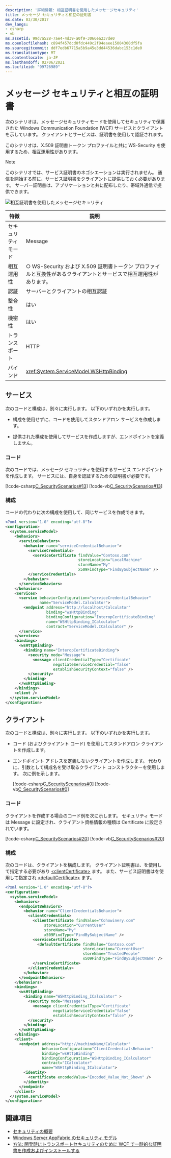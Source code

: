 ```yaml
---
description: '詳細情報: 相互証明書を使用したメッセージセキュリティ'
title: メッセージ セキュリティと相互の証明書
ms.date: 03/30/2017
dev_langs:
- csharp
- vb
ms.assetid: 99d7a528-7ae4-4d39-a0f9-3066ea237de0
ms.openlocfilehash: c894f457dcd0fdc449c2f94eaee15004300df5fa
ms.sourcegitcommit: ddf7edb67715a5b9a45e3dd44536dabc153c1de0
ms.translationtype: MT
ms.contentlocale: ja-JP
ms.lasthandoff: 02/06/2021
ms.locfileid: "99726989"
---
```

# <a name="message-security-with-mutual-certificates"></a>メッセージ セキュリティと相互の証明書

次のシナリオは、メッセージセキュリティモードを使用してセキュリティで保護された Windows Communication Foundation (WCF) サービスとクライアントを示しています。 クライアントとサービスは、証明書を使用して認証されます。  
  
 このシナリオは、X.509 証明書トークン プロファイルと共に WS-Security を使用するため、相互運用性があります。  
  
> [!NOTE]
> このシナリオでは、サービス証明書のネゴシエーションは実行されません。 通信を開始する前に、サービス証明書をクライアントに提供しておく必要があります。 サーバー証明書は、アプリケーションと共に配布したり、帯域外通信で提供できます。  
  
 ![相互証明書を使用したメッセージセキュリティ](media/f4157312-b17c-416c-a5ee-fa7b54db211b.gif "f4157312-b17c-416c-a5ee-fa7b54db211b")  
  
|特徴|説明|  
|--------------------|-----------------|  
|セキュリティ モード|Message|  
|相互運用性|○ WS-Security および X.509 証明書トークン プロファイルと互換性があるクライアントとサービスで相互運用性があります。|  
|認証|サーバーとクライアントの相互認証|  
|整合性|はい|  
|機密性|はい|  
|トランスポート|HTTP|  
|バインド|<xref:System.ServiceModel.WSHttpBinding>|  
  
## <a name="service"></a>サービス  

 次のコードと構成は、別々に実行します。 以下のいずれかを実行します。  
  
- 構成を使用せずに、コードを使用してスタンドアロン サービスを作成します。  
  
- 提供された構成を使用してサービスを作成しますが、エンドポイントを定義しません。  
  
### <a name="code"></a>コード  

 次のコードでは、メッセージ セキュリティを使用するサービス エンドポイントを作成します。 サービスには、自身を認証するための証明書が必要です。  
  
 [!code-csharp[C_SecurityScenarios#13](../../../../samples/snippets/csharp/VS_Snippets_CFX/c_securityscenarios/cs/source.cs#13)]
 [!code-vb[C_SecurityScenarios#13](../../../../samples/snippets/visualbasic/VS_Snippets_CFX/c_securityscenarios/vb/source.vb#13)]  
  
### <a name="configuration"></a>構成  

 コードの代わりに次の構成を使用して、同じサービスを作成できます。  
  
```xml  
<?xml version="1.0" encoding="utf-8"?>  
<configuration>  
  <system.serviceModel>  
    <behaviors>  
      <serviceBehaviors>  
        <behavior name="serviceCredentialBehavior">  
          <serviceCredentials>  
            <serviceCertificate findValue="Contoso.com"
                                storeLocation="LocalMachine"  
                                storeName="My"
                                x509FindType="FindBySubjectName" />  
          </serviceCredentials>  
        </behavior>  
      </serviceBehaviors>  
    </behaviors>  
    <services>  
      <service behaviorConfiguration="serviceCredentialBehavior"
               name="ServiceModel.Calculator">  
        <endpoint address="http://localhost/Calculator"
                  binding="wsHttpBinding"  
                  bindingConfiguration="InteropCertificateBinding"  
                  name="WSHttpBinding_ICalculator"  
                  contract="ServiceModel.ICalculator" />  
      </service>  
    </services>  
    <bindings>  
      <wsHttpBinding>  
        <binding name="InteropCertificateBinding">  
          <security mode="Message">  
            <message clientCredentialType="Certificate"  
                     negotiateServiceCredential="false"  
                     establishSecurityContext="false" />  
          </security>  
        </binding>  
      </wsHttpBinding>  
    </bindings>  
    <client />  
  </system.serviceModel>  
</configuration>  
```  
  
## <a name="client"></a>クライアント  

 次のコードと構成は、別々に実行します。 以下のいずれかを実行します。  
  
- コード (およびクライアント コード) を使用してスタンドアロン クライアントを作成します。  
  
- エンドポイント アドレスを定義しないクライアントを作成します。 代わりに、引数として構成名を受け取るクライアント コンストラクターを使用します。 次に例を示します。  
  
     [!code-csharp[C_SecurityScenarios#0](../../../../samples/snippets/csharp/VS_Snippets_CFX/c_securityscenarios/cs/source.cs#0)]
     [!code-vb[C_SecurityScenarios#0](../../../../samples/snippets/visualbasic/VS_Snippets_CFX/c_securityscenarios/vb/source.vb#0)]  
  
### <a name="code"></a>コード  

 クライアントを作成する場合のコード例を次に示します。 セキュリティ モードは Message に設定され、クライアント資格情報の種類は Certificate に設定されています。  
  
 [!code-csharp[C_SecurityScenarios#20](../../../../samples/snippets/csharp/VS_Snippets_CFX/c_securityscenarios/cs/source.cs#20)]
 [!code-vb[C_SecurityScenarios#20](../../../../samples/snippets/visualbasic/VS_Snippets_CFX/c_securityscenarios/vb/source.vb#20)]  
  
### <a name="configuration"></a>構成  

 次のコードは、クライアントを構成します。 クライアント証明書は、を使用して指定する必要があり [\<clientCertificate>](../../configure-apps/file-schema/wcf/clientcertificate-of-clientcredentials-element.md) ます。 また、サービス証明書はを使用して指定され [\<defaultCertificate>](../../configure-apps/file-schema/wcf/defaultcertificate-element.md) ます。  
  
```xml  
<?xml version="1.0" encoding="utf-8"?>  
<configuration>  
  <system.serviceModel>  
    <behaviors>  
      <endpointBehaviors>  
        <behavior name="ClientCredentialsBehavior">  
          <clientCredentials>  
            <clientCertificate findValue="Cohowinery.com"
                 storeLocation="CurrentUser"  
                 storeName="My"  
                 x509FindType="FindBySubjectName" />  
            <serviceCertificate>  
              <defaultCertificate findValue="Contoso.com"
                                  storeLocation="CurrentUser"  
                                  storeName="TrustedPeople"  
                                  x509FindType="FindBySubjectName" />  
            </serviceCertificate>  
          </clientCredentials>  
        </behavior>  
      </endpointBehaviors>  
    </behaviors>  
    <bindings>  
      <wsHttpBinding>  
        <binding name="WSHttpBinding_ICalculator" >  
          <security mode="Message">  
            <message clientCredentialType="Certificate"
                     negotiateServiceCredential="false"  
                     establishSecurityContext="false" />  
          </security>  
        </binding>  
      </wsHttpBinding>  
    </bindings>  
    <client>  
      <endpoint address="http://machineName/Calculator"
                behaviorConfiguration="ClientCredentialsBehavior"  
                binding="wsHttpBinding"
                bindingConfiguration="WSHttpBinding_ICalculator"  
                contract="ICalculator"  
                name="WSHttpBinding_ICalculator">  
        <identity>  
          <certificate encodedValue="Encoded_Value_Not_Shown" />  
        </identity>  
      </endpoint>  
    </client>  
  </system.serviceModel>  
</configuration>  
```  
  
## <a name="see-also"></a>関連項目

- [セキュリティの概要](security-overview.md)
- [Windows Server AppFabric のセキュリティ モデル](/previous-versions/appfabric/ee677202(v=azure.10))
- [方法: 開発時にトランスポートセキュリティのために WCF で一時的な証明書を作成およびインストールする](/previous-versions/msp-n-p/ff648498(v=pandp.10))
